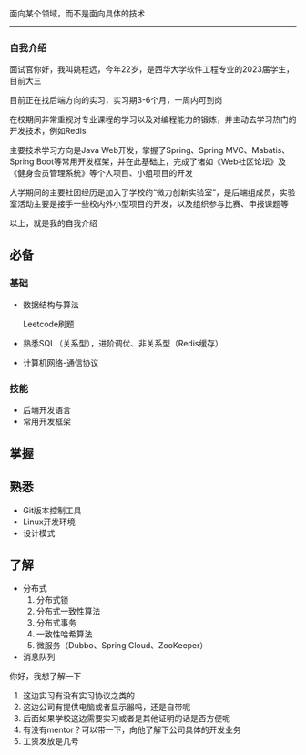 面向某个领域，而不是面向具体的技术

---

### 自我介绍

面试官你好，我叫姚程远，今年22岁，是西华大学软件工程专业的2023届学生，目前大三

目前正在找后端方向的实习，实习期3-6个月，一周内可到岗

在校期间非常重视对专业课程的学习以及对编程能力的锻炼，并主动去学习热门的开发技术，例如Redis

主要技术学习方向是Java Web开发，掌握了Spring、Spring MVC、Mabatis、Spring Boot等常用开发框架，并在此基础上，完成了诸如《Web社区论坛》及《健身会员管理系统》等个人项目、小组项目的开发

大学期间的主要社团经历是加入了学校的“微力创新实验室”，是后端组成员，实验室活动主要是接手一些校内外小型项目的开发，以及组织参与比赛、申报课题等

以上，就是我的自我介绍



## 必备

### 基础

* 数据结构与算法

  Leetcode刷题

* 熟悉SQL（关系型），进阶调优、非关系型（Redis缓存）

* 计算机网络-通信协议

### 技能

* 后端开发语言
* 常用开发框架

## 掌握

## 熟悉

* Git版本控制工具
* Linux开发环境
* 设计模式

## 了解

* 分布式
  1. 分布式锁
  2. 分布式一致性算法
  3. 分布式事务
  4. 一致性哈希算法
  5. 微服务（Dubbo、Spring Cloud、ZooKeeper）
* 消息队列



你好，我想了解一下

1. 这边实习有没有实习协议之类的
2. 这边公司有提供电脑或者显示器吗，还是自带呢
3. 后面如果学校这边需要实习或者是其他证明的话是否方便呢
4. 有没有mentor？可以带一下，向他了解下公司具体的开发业务
5. 工资发放是几号

